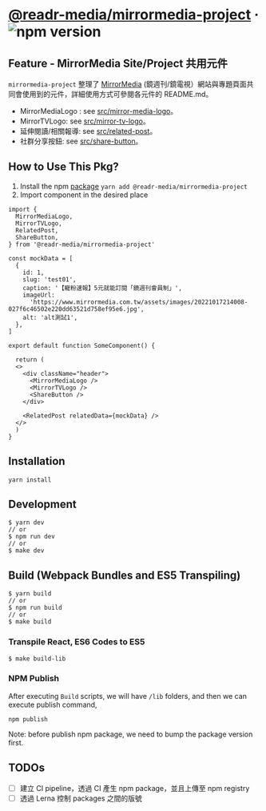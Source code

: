 # [@readr-media/mirrormedia-project](https://www.npmjs.com/package/@readr-media/mirrormedia-project) &middot; ![npm version](https://img.shields.io/npm/v/@readr-media/mirrormedia-project.svg?style=flat)

## Feature - MirrorMedia Site/Project 共用元件

`mirrormedia-project` 整理了 [MirrorMedia](https://www.mirrormedia.mg/) (鏡週刊/鏡電視）網站與專題頁面共同會使用到的元件，詳細使用方式可參閱各元件的 README.md。

- MirrorMediaLogo : see [src/mirror-media-logo](https://github.com/ChangRongXuan/react/tree/readr-project/packages/readr-project/src/mirror-media-logo)。
- MirrorTVLogo: see [src/mirror-tv-logo](https://github.com/ChangRongXuan/react/tree/readr-project/packages/readr-project/src/mirror-tv-logo)。
- 延伸閱讀/相關報導: see [src/related-post](https://github.com/ChangRongXuan/react/tree/readr-project/packages/readr-project/src/related-post)。
- 社群分享按鈕: see [src/share-button](https://github.com/ChangRongXuan/react/tree/readr-project/packages/readr-project/src/share-button)。

## How to Use This Pkg?

1. Install the npm [package](https://www.npmjs.com/package/@readr-media/icon)
   `yarn add @readr-media/mirrormedia-project`
2. Import component in the desired place

```
import {
  MirrorMediaLogo,
  MirrorTVLogo,
  RelatedPost,
  ShareButton,
} from '@readr-media/mirrormedia-project'

const mockData = [
  {
    id: 1,
    slug: 'test01',
    caption: '【寵粉速報】5元就能訂閱「鏡週刊會員制」',
    imageUrl:
      'https://www.mirrormedia.com.tw/assets/images/20221017214008-027f6c46502e220dd63521d758ef95e6.jpg',
    alt: 'alt測試1',
  },
]

export default function SomeComponent() {

  return (
  <>
    <div className="header">
      <MirrorMediaLogo />
      <MirrorTVLogo />
      <ShareButton />
    </div>

    <RelatedPost relatedData={mockData} />
  </>
  )
}
```

## Installation

`yarn install`

## Development

```
$ yarn dev
// or
$ npm run dev
// or
$ make dev
```

## Build (Webpack Bundles and ES5 Transpiling)

```
$ yarn build
// or
$ npm run build
// or
$ make build
```

### Transpile React, ES6 Codes to ES5

```
$ make build-lib
```

### NPM Publish

After executing `Build` scripts, we will have `/lib` folders,
and then we can execute publish command,

```
npm publish
```

Note: before publish npm package, we need to bump the package version first.

## TODOs

- [ ] 建立 CI pipeline，透過 CI 產生 npm package，並且上傳至 npm registry
- [ ] 透過 Lerna 控制 packages 之間的版號
